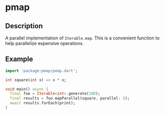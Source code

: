 # pmap

## Description

A parallel implementation of `Iterable.map`.  This is a convenient function to
help parallelize expensive operations.

## Example

```dart
import 'package:pmap/pmap.dart';

int square(int x) => x * x;

void main() async {
  final foo = Iterable<int>.generate(100);
  final results = foo.mapParallel(square, parallel: 2);
  await results.forEach(print);
}
```
